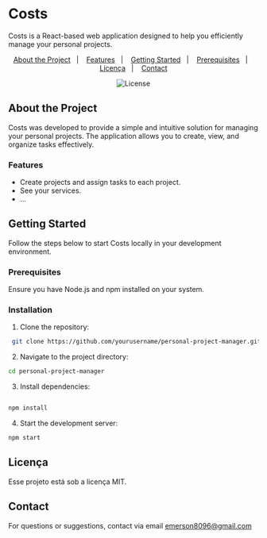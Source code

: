 # Costs

Costs is a React-based web application designed to help you efficiently manage your personal projects.

<p align="center">
  <a href="#about-the-project">About the Project</a>&nbsp;&nbsp;&nbsp;|&nbsp;&nbsp;&nbsp;
  <a href="#features">Features</a>&nbsp;&nbsp;&nbsp;|&nbsp;&nbsp;&nbsp;
  <a href="#getting-started">Getting Started</a>&nbsp;&nbsp;&nbsp;|&nbsp;&nbsp;&nbsp;
  <a href="#prerequisites">Prerequisites</a>&nbsp;&nbsp;&nbsp;|&nbsp;&nbsp;&nbsp;
  <a href="#licença">Licença</a>&nbsp;&nbsp;&nbsp;|&nbsp;&nbsp;&nbsp;
  <a href="#contact">Contact</a>
</p>

<p align="center">
  <img alt="License" src="https://img.shields.io/static/v1?label=license&message=MIT&color=49AA26&labelColor=000000">
</p>

## About the Project

Costs was developed to provide a simple and intuitive solution for managing your personal projects. The application allows you to create, view, and organize tasks effectively.

### Features

- Create projects and assign tasks to each project.
- See your services.
- ...

## Getting Started

Follow the steps below to start Costs locally in your development environment.

### Prerequisites

Ensure you have Node.js and npm installed on your system.

### Installation

1. Clone the repository:

```bash
 git clone https://github.com/yourusername/personal-project-manager.git

```

2. Navigate to the project directory:

```bash
cd personal-project-manager
```

3. Install dependencies:

```bash

npm install
```

4. Start the development server:

```bash
npm start
```

## Licença

Esse projeto está sob a licença MIT.

## Contact

For questions or suggestions, contact via email emerson8096@gmail.com
